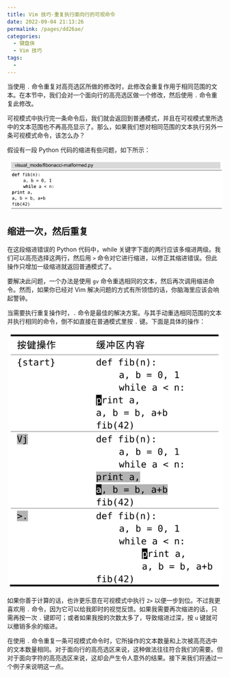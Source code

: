 ```yaml
---
title: Vim 技巧-重复执行面向行的可视命令
date: 2022-09-04 21:13:26
permalink: /pages/dd26ae/
categories:
  - 键盘侠
  - Vim 技巧
tags:
  -
---
```


当使用 `.` 命令重复对高亮选区所做的修改时，此修改会重复作用于相同范围的文本。在本节中，我们会对一个面向行的高亮选区做一个修改，然后使用 `.` 命令重复此修改。

可视模式中执行完一条命令后，我们就会返回到普通模式，并且在可视模式里所选中的文本范围也不再高亮显示了。那么，如果我们想对相同范围的文本执行另外一条可视模式命令，该怎么办？

假设有一段 Python 代码的缩进有些问题，如下所示：

![](../../.vuepress/public/img/vim/132.jpg)

## 缩进一次，然后重复

在这段缩进错误的 Python 代码中，while 关键字下面的两行应该多缩进两级。我们可以高亮选择这两行，然后用 `>` 命令对它进行缩进，以修正其缩进错误。但此操作只增加一级缩进就返回普通模式了。

要解决此问题，一个办法是使用 `gv` 命令重选相同的文本，然后再次调用缩进命令。然而，如果你已经对 Vim 解决问题的方式有所领悟的话，你脑海里应该会响起警钟。

当需要执行重复操作时，`.` 命令是最佳的解决方案。与其手动重选相同范围的文本并执行相同的命令，倒不如直接在普通模式里按 `.` 键。下面是具体的操作：

![](../../.vuepress/public/img/vim/065.jpg)

如果你善于计算的话，也许更乐意在可视模式中执行 `2>` 以便一步到位。不过我更喜欢用 `.` 命令，因为它可以给我即时的视觉反馈。如果我需要再次缩进的话，只需再按一次 `.` 键即可；或者如果我按的次数太多了，导致缩进过深，按 `u` 键就可以撤销多余的缩进。

在使用 `.` 命令重复一条可视模式命令时，它所操作的文本数量和上次被高亮选中的文本数量相同。对于面向行的高亮选区来说，这种做法往往符合我们的需要。但对于面向字符的高亮选区来说，这却会产生令人意外的结果。接下来我们将通过一个例子来说明这一点。
